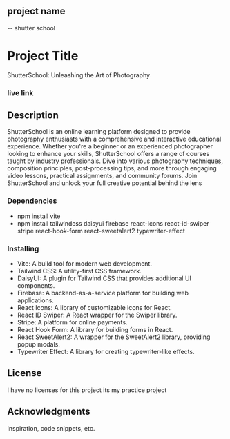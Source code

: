 ## project name

-- shutter school

# Project Title

ShutterSchool: Unleashing the Art of Photography

### live link

## Description

ShutterSchool is an online learning platform designed to provide photography enthusiasts with a comprehensive and interactive educational experience. Whether you're a beginner or an experienced photographer looking to enhance your skills, ShutterSchool offers a range of courses taught by industry professionals. Dive into various photography techniques, composition principles, post-processing tips, and more through engaging video lessons, practical assignments, and community forums. Join ShutterSchool and unlock your full creative potential behind the lens

### Dependencies

-  npm install vite
-  npm install tailwindcss daisyui firebase react-icons react-id-swiper stripe react-hook-form react-sweetalert2 typewriter-effect

### Installing

-  Vite: A build tool for modern web development.
-  Tailwind CSS: A utility-first CSS framework.
-  DaisyUI: A plugin for Tailwind CSS that provides additional UI components.
-  Firebase: A backend-as-a-service platform for building web applications.
-  React Icons: A library of customizable icons for React.
-  React ID Swiper: A React wrapper for the Swiper library.
-  Stripe: A platform for online payments.
-  React Hook Form: A library for building forms in React.
-  React SweetAlert2: A wrapper for the SweetAlert2 library, providing popup modals.
-  Typewriter Effect: A library for creating typewriter-like effects.

## License

I have no licenses for this project its my practice project

## Acknowledgments

Inspiration, code snippets, etc.
